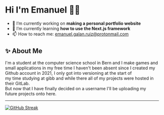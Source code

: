 # Hi I'm Emanuel 👋🦤

* 🔭 I’m currently working on **making a personal portfolio website**  
* 🌱 I’m currently learning **how to use the Next.js framework**
* 📫 How to reach me: emanuel.galan.ruiz@protonmail.com

## ✨ About Me
I'm a student at the computer science school in Bern and I make games and small applications in my free time
I haven't been absent since I created my Github account in 2021, I only got into versioning at the start of  
my time studying at gibb and while there all of my projects were hosted in their GitLab.  
But now that I have finally decided on a username I'll be uploading my future projects onto here.

---
[![GitHub Streak](https://github-readme-streak-stats.herokuapp.com?user=debugDodo&theme=monokai-metallian)](https://git.io/streak-stats)

<!--
**debugDodo/debugDodo** is a ✨ _special_ ✨ repository because its `README.md` (this file) appears on your GitHub profile.

Here are some ideas to get you started:

- 🔭 I’m currently working on ...
- 🌱 I’m currently learning ...
- 👯 I’m looking to collaborate on ...
- 🤔 I’m looking for help with ...
- 💬 Ask me about ...
- 📫 How to reach me: ...
- 😄 Pronouns: ...
- ⚡ Fun fact: ...
-->
